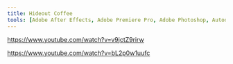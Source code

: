 ```yaml
---
title: Hideout Coffee
tools: [Adobe After Effects, Adobe Premiere Pro, Adobe Photoshop, Autodesk Maya]
---
```


https://www.youtube.com/watch?v=v9jctZ9rirw

https://www.youtube.com/watch?v=bL2p0w1uufc
